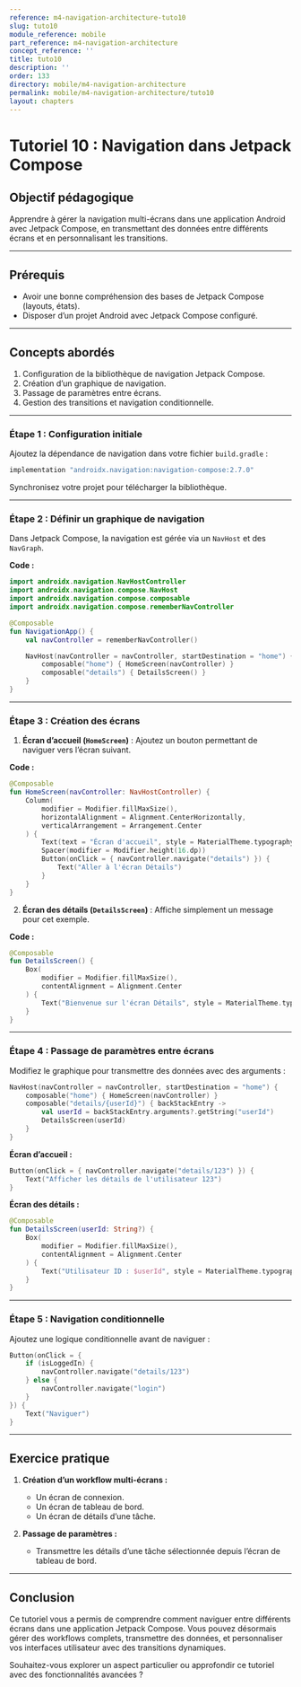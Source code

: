 ```yaml
---
reference: m4-navigation-architecture-tuto10
slug: tuto10
module_reference: mobile
part_reference: m4-navigation-architecture
concept_reference: ''
title: tuto10
description: ''
order: 133
directory: mobile/m4-navigation-architecture
permalink: mobile/m4-navigation-architecture/tuto10
layout: chapters
---
```


# **Tutoriel 10 : Navigation dans Jetpack Compose**

## **Objectif pédagogique**
Apprendre à gérer la navigation multi-écrans dans une application Android avec Jetpack Compose, en transmettant des données entre différents écrans et en personnalisant les transitions.

---

## **Prérequis**
- Avoir une bonne compréhension des bases de Jetpack Compose (layouts, états).
- Disposer d’un projet Android avec Jetpack Compose configuré.

---

## **Concepts abordés**
1. Configuration de la bibliothèque de navigation Jetpack Compose.
2. Création d’un graphique de navigation.
3. Passage de paramètres entre écrans.
4. Gestion des transitions et navigation conditionnelle.

---

### **Étape 1 : Configuration initiale**

Ajoutez la dépendance de navigation dans votre fichier `build.gradle` :
```kotlin
implementation "androidx.navigation:navigation-compose:2.7.0"
```

Synchronisez votre projet pour télécharger la bibliothèque.

---

### **Étape 2 : Définir un graphique de navigation**

Dans Jetpack Compose, la navigation est gérée via un `NavHost` et des `NavGraph`.

**Code :**
```kotlin
import androidx.navigation.NavHostController
import androidx.navigation.compose.NavHost
import androidx.navigation.compose.composable
import androidx.navigation.compose.rememberNavController

@Composable
fun NavigationApp() {
    val navController = rememberNavController()

    NavHost(navController = navController, startDestination = "home") {
        composable("home") { HomeScreen(navController) }
        composable("details") { DetailsScreen() }
    }
}
```

---

### **Étape 3 : Création des écrans**

1. **Écran d’accueil (`HomeScreen`)** :
   Ajoutez un bouton permettant de naviguer vers l’écran suivant.

**Code :**
```kotlin
@Composable
fun HomeScreen(navController: NavHostController) {
    Column(
        modifier = Modifier.fillMaxSize(),
        horizontalAlignment = Alignment.CenterHorizontally,
        verticalArrangement = Arrangement.Center
    ) {
        Text(text = "Écran d'accueil", style = MaterialTheme.typography.titleLarge)
        Spacer(modifier = Modifier.height(16.dp))
        Button(onClick = { navController.navigate("details") }) {
            Text("Aller à l'écran Détails")
        }
    }
}
```

2. **Écran des détails (`DetailsScreen`)** :
   Affiche simplement un message pour cet exemple.

**Code :**
```kotlin
@Composable
fun DetailsScreen() {
    Box(
        modifier = Modifier.fillMaxSize(),
        contentAlignment = Alignment.Center
    ) {
        Text("Bienvenue sur l'écran Détails", style = MaterialTheme.typography.titleLarge)
    }
}
```

---

### **Étape 4 : Passage de paramètres entre écrans**

Modifiez le graphique pour transmettre des données avec des arguments :
```kotlin
NavHost(navController = navController, startDestination = "home") {
    composable("home") { HomeScreen(navController) }
    composable("details/{userId}") { backStackEntry ->
        val userId = backStackEntry.arguments?.getString("userId")
        DetailsScreen(userId)
    }
}
```

**Écran d’accueil :**
```kotlin
Button(onClick = { navController.navigate("details/123") }) {
    Text("Afficher les détails de l'utilisateur 123")
}
```

**Écran des détails :**
```kotlin
@Composable
fun DetailsScreen(userId: String?) {
    Box(
        modifier = Modifier.fillMaxSize(),
        contentAlignment = Alignment.Center
    ) {
        Text("Utilisateur ID : $userId", style = MaterialTheme.typography.titleLarge)
    }
}
```

---

### **Étape 5 : Navigation conditionnelle**

Ajoutez une logique conditionnelle avant de naviguer :
```kotlin
Button(onClick = {
    if (isLoggedIn) {
        navController.navigate("details/123")
    } else {
        navController.navigate("login")
    }
}) {
    Text("Naviguer")
}
```

---

## **Exercice pratique**

1. **Création d’un workflow multi-écrans :**
   - Un écran de connexion.
   - Un écran de tableau de bord.
   - Un écran de détails d’une tâche.

2. **Passage de paramètres :**
   - Transmettre les détails d’une tâche sélectionnée depuis l’écran de tableau de bord.

---

## **Conclusion**

Ce tutoriel vous a permis de comprendre comment naviguer entre différents écrans dans une application Jetpack Compose. Vous pouvez désormais gérer des workflows complets, transmettre des données, et personnaliser vos interfaces utilisateur avec des transitions dynamiques.

Souhaitez-vous explorer un aspect particulier ou approfondir ce tutoriel avec des fonctionnalités avancées ?